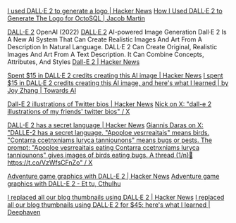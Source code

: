 
[I used DALL·E 2 to generate a logo | Hacker News](https://news.ycombinator.com/item?id=32320491)
[How I Used DALL·E 2 to Generate The Logo for OctoSQL | Jacob Martin](https://jacobmartins.com/posts/how-i-used-dalle2-to-generate-the-logo-for-octosql/)

[DALL-E 2](https://openai.com/research/dall-e-2)
OpenAI (2022)
[DALL·E 2](https://openai.com/dall-e-2)
AI-powered Image Generation
Dall·E 2 Is A New AI System That Can Create Realistic Images And Art From A Description In Natural Language. DALL·E 2 Can Create Original, Realistic Images And Art From A Text Description. It Can Combine Concepts, Attributes, And Styles
[Dall-E 2 | Hacker News](https://news.ycombinator.com/item?id=30932095)

[Spent $15 in DALL·E 2 credits creating this AI image | Hacker News](https://news.ycombinator.com/item?id=32428583)
[I spent $15 in DALL·E 2 credits creating this AI image, and here's what I learned | by Joy Zhang | Towards AI](https://pub.towardsai.net/i-spent-15-in-dall-e-2-credits-creating-this-ai-image-and-heres-what-i-learned-52f352912025)

[Dall-E 2 illustrations of Twitter bios | Hacker News](https://news.ycombinator.com/item?id=30961385)
[Nick on X: "dall-e 2 illustrations of my friends' twitter bios" / X](https://twitter.com/nickcammarata/status/1511861061988892675)

[DALL-E 2 has a secret language | Hacker News](https://news.ycombinator.com/item?id=31573282)
[Giannis Daras on X: "DALLE-2 has a secret language. "Apoploe vesrreaitais" means birds. "Contarra ccetnxniams luryca tanniounons" means bugs or pests. The prompt: "Apoploe vesrreaitais eating Contarra ccetnxniams luryca tanniounons" gives images of birds eating bugs. A thread (1/n)🧵 https://t.co/VzWfsCFnZo" / X](https://twitter.com/giannis_daras/status/1531693093040230402)

[Adventure game graphics with DALL-E 2 | Hacker News](https://news.ycombinator.com/item?id=32490455)
[Adventure game graphics with DALL-E 2 - Et tu, Cthulhu](https://hpjansson.org/blag/2022/08/16/adventure-game-graphics-with-dall-e-2/)

[I replaced all our blog thumbnails using DALL·E 2 | Hacker News](https://news.ycombinator.com/item?id=32390526)
[I replaced all our blog thumbnails using DALL·E 2 for $45: here's what I learned | Deephaven](https://deephaven.io/blog/2022/08/08/AI-generated-blog-thumbnails/)
